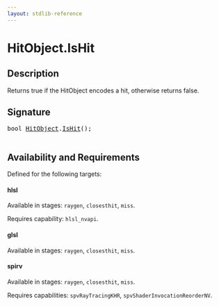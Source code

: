 ```yaml
---
layout: stdlib-reference
---
```


# HitObject\.IsHit

## Description

Returns true if the HitObject encodes a hit, otherwise returns false.




## Signature 

<pre>
<span class="code_keyword">bool</span> <a href="/stdlib-reference/types/HitObject/index" class="code_type">HitObject</a>.<a href="/stdlib-reference/types/HitObject/IsHit">IsHit</a>();

</pre>

## Availability and Requirements

Defined for the following targets:

#### hlsl
Available in stages: `raygen`, `closesthit`, `miss`.

Requires capability: `hlsl_nvapi`.
#### glsl
Available in stages: `raygen`, `closesthit`, `miss`.

#### spirv
Available in stages: `raygen`, `closesthit`, `miss`.

Requires capabilities: `spvRayTracingKHR`, `spvShaderInvocationReorderNV`.


